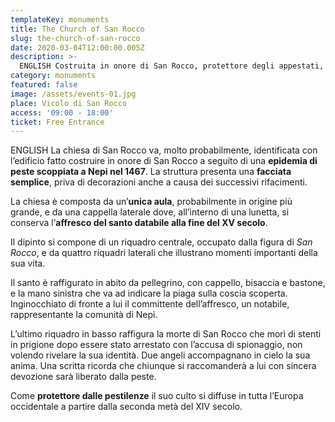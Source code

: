 ```yaml
---
templateKey: monuments
title: The Church of San Rocco
slug: the-church-of-san-rocco
date: 2020-03-04T12:00:00.005Z
description: >-
  ENGLISH Costruita in onore di San Rocco, protettore degli appestati, a seguito di un'epidemia di peste che colpì Nepi nel 1467. E' costituita da un'unica aula con una cappella laterale.
category: monuments
featured: false
image: /assets/events-01.jpg
place: Vicolo di San Rocco
access: '09:00 - 18:00'
ticket: Free Entrance
---
```

ENGLISH La chiesa di San Rocco va, molto probabilmente, identificata con l’edificio fatto costruire in onore di San Rocco a seguito di una **epidemia di peste scoppiata a Nepi nel 1467**. La struttura presenta una **facciata semplice**, priva di decorazioni anche a causa dei successivi rifacimenti.

La chiesa è composta da un’**unica aula**, probabilmente in origine più grande, e da una cappella laterale dove, all’interno di una lunetta, si conserva l’**affresco del santo databile alla fine del XV secolo**.

Il dipinto si compone di un riquadro centrale, occupato dalla figura di _San Rocco_, e da quattro riquadri laterali che illustrano momenti importanti della sua vita.

Il santo è raffigurato in abito da pellegrino, con cappello, bisaccia e bastone, e la mano sinistra che va ad indicare la piaga sulla coscia scoperta. Inginocchiato di fronte a lui il committente dell’affresco, un notabile, rappresentante la comunità di Nepi.

L’ultimo riquadro in basso raffigura la morte di San Rocco che morì di stenti in prigione dopo essere stato arrestato con l’accusa di spionaggio, non volendo rivelare la sua identità. Due angeli accompagnano in cielo la sua anima. Una scritta ricorda che chiunque si raccomanderà a lui con sincera devozione sarà liberato dalla peste.

Come **protettore dalle pestilenze** il suo culto si diffuse in tutta l’Europa occidentale a partire dalla seconda metà del XIV secolo.